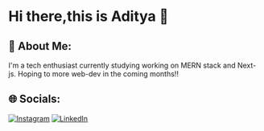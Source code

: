 # Hi there,this is Aditya 👋



## 💫 About Me:
I'm a tech enthusiast currently studying working on MERN stack and Next-js. Hoping to more web-dev in the coming months!! 


## 🌐 Socials:
[![Instagram](https://img.shields.io/badge/Instagram-%23E4405F.svg?style=for-the-badge&logo=Instagram&logoColor=white)](https://www.instagram.com/deeelln/) [![LinkedIn](https://img.shields.io/badge/LinkedIn-%230077B5.svg?style=for-the-badge&logo=linkedin&logoColor=white)](https://www.linkedin.com/in/dln-aditya-b96a42289/) 

